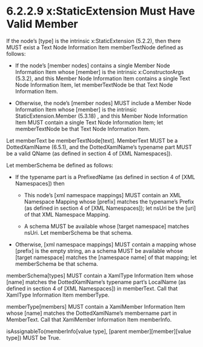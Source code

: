 <html dir="LTR" xmlns:mshelp="http://msdn.microsoft.com/mshelp" xmlns:ddue="http://ddue.schemas.microsoft.com/authoring/2003/5" xmlns:xlink="http://www.w3.org/1999/xlink" xmlns:tool="http://www.microsoft.com/tooltip"><body><input type="hidden" id="userDataCache" class="userDataStyle"><input type="hidden" id="hiddenScrollOffset"><img id="dropDownImage" style="display:none; height:0; width:0;" src="../local/drpdown.gif"><img id="dropDownHoverImage" style="display:none; height:0; width:0;" src="../local/drpdown_orange.gif"><img id="collapseImage" style="display:none; height:0; width:0;" src="../local/collapse.gif"><img id="expandImage" style="display:none; height:0; width:0;" src="../local/exp.gif"><img id="collapseAllImage" style="display:none; height:0; width:0;" src="../local/collall.gif"><img id="expandAllImage" style="display:none; height:0; width:0;" src="../local/expall.gif"><img id="copyImage" style="display:none; height:0; width:0;" src="../local/copycode.gif"><img id="copyHoverImage" style="display:none; height:0; width:0;" src="../local/copycodeHighlight.gif"><div id="header"><h1 class="heading">6.2.2.9 x:StaticExtension Must Have Valid Member</h1></div><div id="mainSection"><div id="mainBody"><div id="allHistory" class="saveHistory" onsave="saveAll()" onload="loadAll()"></div>
			<div id="sectionSection0" class="section" name="collapseableSection"><content xmlns="http://ddue.schemas.microsoft.com/authoring/2003/5" xmlns:wsd="http://wsdev.schemas.microsoft.com/authoring/2008/2" xmlns:msxsl="urn:schemas-microsoft-com:xslt" xmlns:script="urn:script" xmlns:build="urn:build">
				</content></div><div id="sectionSection1" class="section" name="collapseableSection"><content xmlns="http://ddue.schemas.microsoft.com/authoring/2003/5" xmlns:wsd="http://wsdev.schemas.microsoft.com/authoring/2008/2" xmlns:msxsl="urn:schemas-microsoft-com:xslt" xmlns:script="urn:script" xmlns:build="urn:build">
					<p xmlns="">If the node’s [type] is the intrinsic x:StaticExtension (5.2.2), then there MUST exist a Text Node Information Item memberTextNode defined as follows:</p>
					<ul xmlns=""><li class="unordered">
							<p class="BulletedList">If the node’s [member nodes] contains a single Member Node Information Item whose [member] is the intrinsic x:ConstructorArgs (5.3.2), and this Member Node Information Item contains a single Text Node Information Item, let memberTextNode be that Text Node Information Item.</p>
						</li><li class="unordered">
							<p class="BulletedList">Otherwise, the node’s [member nodes] MUST include a Member Node Information Item whose [member] is the intrinsic StaticExtension.Member (5.3.18) , and this Member Node Information Item MUST contain a single Text Node Information Item; let memberTextNode be that Text Node Information Item.</p>
						</li></ul>
					<p xmlns="">Let memberText be memberTextNode[text]. MemberText MUST be a DottedXamlName (6.5.1), and the DottedXamlName’s typename part MUST be a valid QName (as defined in section 4 of [XML Namespaces]).</p>
					<p xmlns="">Let memberSchema be defined as follows:</p>
					<ul xmlns=""><li class="unordered">
							<p class="BulletedList">If the typename part is a PrefixedName (as defined in section 4 of [XML Namespaces]) then</p>
							<ul><li class="unordered">
									<p class="BulletedList2">This node’s [xml namespace mappings] MUST contain an XML Namespace Mapping whose [prefix] matches the typename’s Prefix (as defined in section 4 of [XML Namespaces]); let nsUri be the [uri] of that XML Namespace Mapping.</p>
								</li><li class="unordered">
									<p class="BulletedList2">A schema MUST be available whose [target namespace] matches nsUri. Let memberSchema be that schema.</p>
								</li></ul>
						</li><li class="unordered">
							<p class="BulletedList">Otherwise, [xml namespace mappings] MUST contain a mapping whose [prefix] is the empty string, an a schema MUST be available whose [target namespace] matches the [namespace name] of that mapping; let memberSchema be that schema.</p>
						</li></ul>
					<p xmlns="">memberSchema[types] MUST contain a XamlType Information Item whose [name] matches the DottedXamlName’s typename part’s LocalName (as defined in section 4 of [XML Namespaces]) in memberText. Call that XamlType Information Item memberType.</p>
					<p xmlns="">memberType[members] MUST contain a XamlMember Information Item whose [name] matches the DottedXamlName’s membername part in MemberText. Call that XamlMember Information Item memberInfo.</p>
					<p xmlns="">isAssignableTo(memberInfo[value type], [parent member][member][value type]) MUST be True.</p>
				</content></div><!--[if gte IE 5]>
			<tool:tip element="languageFilterToolTip" avoidmouse="false"/>
		<![endif]--></div><a name="feedback"></a><span></span></div></body></html>